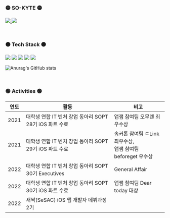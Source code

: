 ###  🟡 SO-KYTE 🟡
<a href="https://receptive-humidity-bf2.notion.site/Kim-So-Yeon-a20c35fb42cf4daa8d5e2a376a5b8a38"> <img src="https://img.shields.io/badge/Notion-black?style=flat&logo=Notion&logoColor=white"/> </a>
<a href="https://so-kyte.tistory.com/"> <img src="https://img.shields.io/badge/Tech Blog-black?style=flat&logo=Swift&logoColor=white"/> </a> 
 
<br/>

###  ⚫️ Tech Stack ⚫️
<p alighn = "center">
  
<img src="https://img.shields.io/badge/Swift-red?style=flat-square&logo=Swift&logoColor=white"/>
<img src="https://img.shields.io/badge/Java-orange?style=flat-square&logo=Java&logoColor=white"/>
<img src="https://img.shields.io/badge/C/C++-darkblue?style=flat-square&logo=C&logoColor=white"/>
  
<img src="https://img.shields.io/badge/Adobe-black?style=flat-square&logo=Adobe&logoColor=white"/>
<img src="https://img.shields.io/badge/Figma-purple?style=flat-square&logo=Figma&logoColor=white"/>
  

</p>

![Anurag's GitHub stats](https://github-readme-stats.vercel.app/api?username=pcsoyeon&&show_icons=true&theme=graywhite)

<br/>

###  🟢 Activities 🟢
| 연도 | 활동 | 비고 |
|------|---|---|
| 2021 |	대학생 연합 IT 벤처 창업 동아리 SOPT 28기 iOS 파트 수료 | 앱잼 참여팀 오무렌 최우수상 |
| 2021 | 대학생 연합 IT 벤처 창업 동아리 SOPT 29기 iOS 파트 수료 | 솝커톤 참여팀 ㄷLink 최우수상, <br/> 앱잼 참여팀 beforeget 우수상 |
| 2022 | 대학생 연합 IT 벤처 창업 동아리 SOPT 30기 Executives | General Affair |
| 2022 | 대학생 연합 IT 벤처 창업 동아리 SOPT 30기 iOS 파트 수료 | 앱잼 참여팀 Dear today 대상 |
| 2022 | 새싹(SeSAC) iOS 앱 개발자 데뷔과정 2기 | |

<!--
**pcsoyeon/pcsoyeon** is a ✨ _special_ ✨ repository because its `README.md` (this file) appears on your GitHub profile.

Here are some ideas to get you started:

- 🔭 I’m currently working on ...
- 🌱 I’m currently learning ...
- 👯 I’m looking to collaborate on ...
- 🤔 I’m looking for help with ...
- 💬 Ask me about ...
- 📫 How to reach me: ...
- 😄 Pronouns: ...
- ⚡ Fun fact: ...
-->
